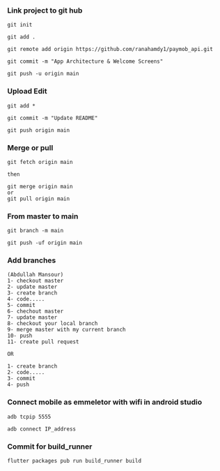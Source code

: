 ### Link project to git hub
```
git init

git add .

git remote add origin https://github.com/ranahamdy1/paymob_api.git

git commit -m "App Architecture & Welcome Screens"

git push -u origin main
```

### Upload Edit
```
git add *

git commit -m "Update README"

git push origin main
```

### Merge or pull
```
git fetch origin main 

then

git merge origin main 
or 
git pull origin main 
```

### From master to main
```
git branch -m main

git push -uf origin main
```

### Add branches
```
(Abdullah Mansour)
1- checkout master
2- update master
3- create branch 
4- code.....
5- commit
6- chechout master
7- update master
8- checkout your local branch
9- merge master with my current branch
10- push
11- create pull request

OR

1- create branch 
2- code.....
3- commit
4- push
```

### Connect mobile as emmeletor with wifi in android studio
```
adb tcpip 5555

adb connect IP_address
```

### Commit for build_runner
```
flutter packages pub run build_runner build
```
